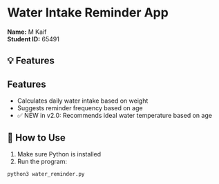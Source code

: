 # Water Intake Reminder App

**Name:** M Kaif  
**Student ID:** 65491

## 💡 Features

## Features

- Calculates daily water intake based on weight
- Suggests reminder frequency based on age
- ✅ NEW in v2.0: Recommends ideal water temperature based on age


## 🚀 How to Use

1. Make sure Python is installed
2. Run the program:

```bash
python3 water_reminder.py

